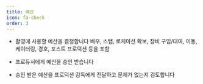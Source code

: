 ```yaml
---
title: 예산
icon: fa-check
order: 3
---
```


- 촬영에 사용할 예산을 결정합니다
    배우, 스탭, 로케이션 확보, 장비 구입/대여, 이동, 케이터링, 경호, 포스트 프로덕션 등을 포함

- 프로듀서에게 예산을 승인 받습니다

- 승인 받은 예산을 프로덕션 감독에게 전달하고 문제가 없는지 검토합니다